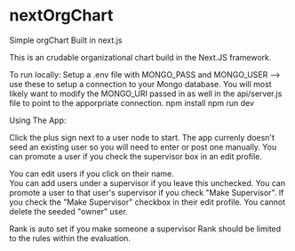 # nextOrgChart
Simple orgChart Built in next.js


This is an crudable organizational chart build in the Next.JS framework.

To run locally:
Setup a .env file with MONGO_PASS and MONGO_USER --> use these to setup a connection to your Mongo database.
You will most likely want to modify the MONGO_URI passed in as well in the api/server.js file to point to the apporpriate connection.
npm install
npm run dev


Using The App:

Click the plus sign next to a user node to start.  The app currenly doesn't seed an existing user so you will need to enter or post one manually.
You can promote a user if you check the supervisor box in an edit profile.




You can edit users if you click on their name.  
You can add users under a supervisor if you leave this unchecked.
You can promote a user to that user's supervisor if you check "Make Supervisor". If you check the "Make Supervisor" checkbox in their edit profile.
You cannot delete the seeded "owner" user.


Rank is auto set if you make someone a supervisor
Rank should be limited to the rules within the evaluation.
